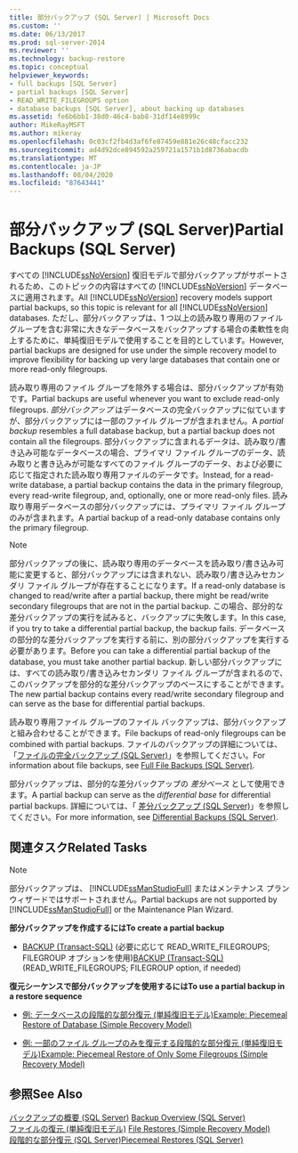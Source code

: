 ```yaml
---
title: 部分バックアップ (SQL Server) | Microsoft Docs
ms.custom: ''
ms.date: 06/13/2017
ms.prod: sql-server-2014
ms.reviewer: ''
ms.technology: backup-restore
ms.topic: conceptual
helpviewer_keywords:
- full backups [SQL Server]
- partial backups [SQL Server]
- READ_WRITE_FILEGROUPS option
- database backups [SQL Server], about backing up databases
ms.assetid: fe6b6bb1-38d0-46c4-bab8-31df14e8999c
author: MikeRayMSFT
ms.author: mikeray
ms.openlocfilehash: 0c03cf2fb4d3af6fe87459e881e26c48cfacc232
ms.sourcegitcommit: ad4d92dce894592a259721a1571b1d8736abacdb
ms.translationtype: MT
ms.contentlocale: ja-JP
ms.lasthandoff: 08/04/2020
ms.locfileid: "87643441"
---
```

# <a name="partial-backups-sql-server"></a><span data-ttu-id="aab9c-102">部分バックアップ (SQL Server)</span><span class="sxs-lookup"><span data-stu-id="aab9c-102">Partial Backups (SQL Server)</span></span>
  <span data-ttu-id="aab9c-103">すべての [!INCLUDE[ssNoVersion](../../includes/ssnoversion-md.md)] 復旧モデルで部分バックアップがサポートされるため、このトピックの内容はすべての [!INCLUDE[ssNoVersion](../../includes/ssnoversion-md.md)] データベースに適用されます。</span><span class="sxs-lookup"><span data-stu-id="aab9c-103">All [!INCLUDE[ssNoVersion](../../includes/ssnoversion-md.md)] recovery models support partial backups, so this topic is relevant for all [!INCLUDE[ssNoVersion](../../includes/ssnoversion-md.md)] databases.</span></span> <span data-ttu-id="aab9c-104">ただし、部分バックアップは、1 つ以上の読み取り専用のファイル グループを含む非常に大きなデータベースをバックアップする場合の柔軟性を向上するために、単純復旧モデルで使用することを目的としています。</span><span class="sxs-lookup"><span data-stu-id="aab9c-104">However, partial backups are designed for use under the simple recovery model to improve flexibility for backing up very large databases that contain one or more read-only filegroups.</span></span>  
  
 <span data-ttu-id="aab9c-105">読み取り専用のファイル グループを除外する場合は、部分バックアップが有効です。</span><span class="sxs-lookup"><span data-stu-id="aab9c-105">Partial backups are useful whenever you want to exclude read-only filegroups.</span></span> <span data-ttu-id="aab9c-106">*部分バックアップ* はデータベースの完全バックアップに似ていますが、部分バックアップには一部のファイル グループが含まれません。</span><span class="sxs-lookup"><span data-stu-id="aab9c-106">A *partial backup* resembles a full database backup, but a partial backup does not contain all the filegroups.</span></span> <span data-ttu-id="aab9c-107">部分バックアップに含まれるデータは、読み取り/書き込み可能なデータベースの場合、プライマリ ファイル グループのデータ、読み取りと書き込みが可能なすべてのファイル グループのデータ、および必要に応じて指定された読み取り専用ファイルのデータです。</span><span class="sxs-lookup"><span data-stu-id="aab9c-107">Instead, for a read-write database, a partial backup contains the data in the primary filegroup, every read-write filegroup, and, optionally, one or more read-only files.</span></span> <span data-ttu-id="aab9c-108">読み取り専用データベースの部分バックアップには、プライマリ ファイル グループのみが含まれます。</span><span class="sxs-lookup"><span data-stu-id="aab9c-108">A partial backup of a read-only database contains only the primary filegroup.</span></span>  
  
> [!NOTE]  
>  <span data-ttu-id="aab9c-109">部分バックアップの後に、読み取り専用のデータベースを読み取り/書き込み可能に変更すると、部分バックアップには含まれない、読み取り/書き込みセカンダリ ファイル グループが存在することになります。</span><span class="sxs-lookup"><span data-stu-id="aab9c-109">If a read-only database is changed to read/write after a partial backup, there might be read/write secondary filegroups that are not in the partial backup.</span></span> <span data-ttu-id="aab9c-110">この場合、部分的な差分バックアップの実行を試みると、バックアップに失敗します。</span><span class="sxs-lookup"><span data-stu-id="aab9c-110">In this case, if you try to take a differential partial backup, the backup fails.</span></span> <span data-ttu-id="aab9c-111">データベースの部分的な差分バックアップを実行する前に、別の部分バックアップを実行する必要があります。</span><span class="sxs-lookup"><span data-stu-id="aab9c-111">Before you can take a differential partial backup of the database, you must take another partial backup.</span></span> <span data-ttu-id="aab9c-112">新しい部分バックアップには、すべての読み取り/書き込みセカンダリ ファイル グループが含まれるので、このバックアップを部分的な差分バックアップのベースにすることができます。</span><span class="sxs-lookup"><span data-stu-id="aab9c-112">The new partial backup contains every read/write secondary filegroup and can serve as the base for differential partial backups.</span></span>  
  
 <span data-ttu-id="aab9c-113">読み取り専用ファイル グループのファイル バックアップは、部分バックアップと組み合わせることができます。</span><span class="sxs-lookup"><span data-stu-id="aab9c-113">File backups of read-only filegroups can be combined with partial backups.</span></span> <span data-ttu-id="aab9c-114">ファイルのバックアップの詳細については、「[ファイルの完全バックアップ &#40;SQL Server&#41;](full-file-backups-sql-server.md)」を参照してください。</span><span class="sxs-lookup"><span data-stu-id="aab9c-114">For information about file backups, see [Full File Backups &#40;SQL Server&#41;](full-file-backups-sql-server.md).</span></span>  
  
 <span data-ttu-id="aab9c-115">部分バックアップは、部分的な差分バックアップの *差分ベース* として使用できます。</span><span class="sxs-lookup"><span data-stu-id="aab9c-115">A partial backup can serve as the *differential base* for differential partial backups.</span></span> <span data-ttu-id="aab9c-116">詳細については、「 [差分バックアップ &#40;SQL Server&#41;](differential-backups-sql-server.md)」を参照してください。</span><span class="sxs-lookup"><span data-stu-id="aab9c-116">For more information, see [Differential Backups &#40;SQL Server&#41;](differential-backups-sql-server.md).</span></span>  
  
##  <a name="related-tasks"></a><a name="RelatedTasks"></a> <span data-ttu-id="aab9c-117">関連タスク</span><span class="sxs-lookup"><span data-stu-id="aab9c-117">Related Tasks</span></span>  
  
> [!NOTE]  
>  <span data-ttu-id="aab9c-118">部分バックアップは、 [!INCLUDE[ssManStudioFull](../../includes/ssmanstudiofull-md.md)] またはメンテナンス プラン ウィザードではサポートされません。</span><span class="sxs-lookup"><span data-stu-id="aab9c-118">Partial backups are not supported by [!INCLUDE[ssManStudioFull](../../includes/ssmanstudiofull-md.md)] or the Maintenance Plan Wizard.</span></span>  
  
 <span data-ttu-id="aab9c-119">**部分バックアップを作成するには**</span><span class="sxs-lookup"><span data-stu-id="aab9c-119">**To create a partial backup**</span></span>  
  
-   <span data-ttu-id="aab9c-120">[BACKUP &#40;Transact-SQL&#41;](/sql/t-sql/statements/backup-transact-sql) (必要に応じて READ_WRITE_FILEGROUPS; FILEGROUP オプションを使用)</span><span class="sxs-lookup"><span data-stu-id="aab9c-120">[BACKUP &#40;Transact-SQL&#41;](/sql/t-sql/statements/backup-transact-sql) (READ_WRITE_FILEGROUPS; FILEGROUP option, if needed)</span></span>  
  
 <span data-ttu-id="aab9c-121">**復元シーケンスで部分バックアップを使用するには**</span><span class="sxs-lookup"><span data-stu-id="aab9c-121">**To use a partial backup in a restore sequence**</span></span>  
  
-   [<span data-ttu-id="aab9c-122">例: データベースの段階的な部分復元 &#40;単純復旧モデル&#41;</span><span class="sxs-lookup"><span data-stu-id="aab9c-122">Example: Piecemeal Restore of Database &#40;Simple Recovery Model&#41;</span></span>](example-piecemeal-restore-of-database-simple-recovery-model.md)  
  
-   [<span data-ttu-id="aab9c-123">例: 一部のファイル グループのみを復元する段階的な部分復元 &#40;単純復旧モデル&#41;</span><span class="sxs-lookup"><span data-stu-id="aab9c-123">Example: Piecemeal Restore of Only Some Filegroups &#40;Simple Recovery Model&#41;</span></span>](example-piecemeal-restore-of-only-some-filegroups-simple-recovery-model.md)  
  
## <a name="see-also"></a><span data-ttu-id="aab9c-124">参照</span><span class="sxs-lookup"><span data-stu-id="aab9c-124">See Also</span></span>  
 <span data-ttu-id="aab9c-125">[バックアップの概要 &#40;SQL Server&#41;](backup-overview-sql-server.md) </span><span class="sxs-lookup"><span data-stu-id="aab9c-125">[Backup Overview &#40;SQL Server&#41;](backup-overview-sql-server.md) </span></span>  
 <span data-ttu-id="aab9c-126">[ファイルの復元 &#40;単純復旧モデル&#41;](file-restores-simple-recovery-model.md) </span><span class="sxs-lookup"><span data-stu-id="aab9c-126">[File Restores &#40;Simple Recovery Model&#41;](file-restores-simple-recovery-model.md) </span></span>  
 [<span data-ttu-id="aab9c-127">段階的な部分復元 &#40;SQL Server&#41;</span><span class="sxs-lookup"><span data-stu-id="aab9c-127">Piecemeal Restores &#40;SQL Server&#41;</span></span>](piecemeal-restores-sql-server.md)  
  
  
